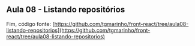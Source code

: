 
## Aula 08 - Listando repositórios



Fim, código fonte: [https://github.com/tgmarinho/front-react/tree/aula08-listando-repositorios](https://github.com/tgmarinho/front-react/tree/aula08-listando-repositorios)
